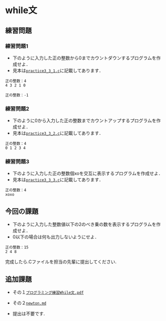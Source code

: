 # while文

## 練習問題

### 練習問題1

* 下のように入力した正の整数から0までカウントダウンするプログラムを作成せよ．
* 見本は[`practice3_3_1.c`](practice3_3_1.c)に記載してあります．

```shell
正の整数：4
4 3 2 1 0 
```

```shell
正の整数：-1

```

### 練習問題2

* 下のように0から入力した正の整数までカウントアップするプログラムを作成せよ．
* 見本は[`practice3_3_2.c`](practice3_3_2.c)に記載してあります．

```shell
正の整数：4
0 1 2 3 4 
```

### 練習問題3

* 下のように入力した正の整数個xoを交互に表示するプログラムを作成せよ．
* 見本は[`practice3_3_3.c`](practice3_3_3.c)に記載してあります．

```shell
正の整数：4
xoxo
```

## 今回の課題

* 下のように入力した整数値以下の2のべき乗の数を表示するプログラムを作成せよ．
* 0以下の場合は何も出力しないようにせよ．

```shell
正の整数：15
2 4 8
```


完成したら.Cファイルを担当の先輩に提出してください.

## 追加課題
* その１[`プログラミング練習While文.pdf`](While.pdf)
* その２[`newton.md`](newton.md)

* 提出は不要です.
